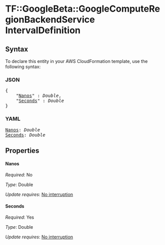 # TF::GoogleBeta::GoogleComputeRegionBackendService IntervalDefinition

## Syntax

To declare this entity in your AWS CloudFormation template, use the following syntax:

### JSON

<pre>
{
    "<a href="#nanos" title="Nanos">Nanos</a>" : <i>Double</i>,
    "<a href="#seconds" title="Seconds">Seconds</a>" : <i>Double</i>
}
</pre>

### YAML

<pre>
<a href="#nanos" title="Nanos">Nanos</a>: <i>Double</i>
<a href="#seconds" title="Seconds">Seconds</a>: <i>Double</i>
</pre>

## Properties

#### Nanos

_Required_: No

_Type_: Double

_Update requires_: [No interruption](https://docs.aws.amazon.com/AWSCloudFormation/latest/UserGuide/using-cfn-updating-stacks-update-behaviors.html#update-no-interrupt)

#### Seconds

_Required_: Yes

_Type_: Double

_Update requires_: [No interruption](https://docs.aws.amazon.com/AWSCloudFormation/latest/UserGuide/using-cfn-updating-stacks-update-behaviors.html#update-no-interrupt)


